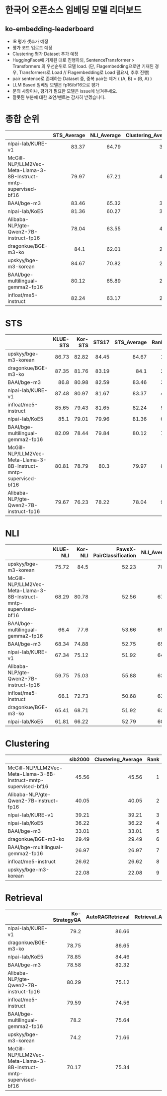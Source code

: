 
# 한국어 오픈소스 임베딩 모델 리더보드
## ko-embedding-leaderboard

- IR 평가 셋추가 예정
- 평가 코드 업로드 예정
- Clustering 평가 Dataset 추가 예정 
- HuggingFace에 기재된 대로 진행하되, SentenceTransformer > Transformers 의 우선순위로 모델 load.
  (단, Flagembedding으로만 기재된 경우, Transformers로 Load  //  Flagembedding로 Load 필요시, 추후 진행)
- pair sentence로 존재하는 Dataset 중, 중복 pair는 제거 ( (A, B) = (B, A) )
- LLM Based 임베딩 모델은 fp16/bf16으로 평가
- 문의 사항이나, 평가가 필요한 모델은 issue에 남겨주세요.
- 잘못된 부분에 대한 조언/멘트는 감사히 받겠습니다.

# 종합 순위
|                                                                  |   STS_Average |   NLI_Average |   Clustering_Average |   Retrieval_Average |   Average |   Rank |
|:-----------------------------------------------------------------|--------------:|--------------:|---------------------:|--------------------:|----------:|-------:|
| nlpai-lab/KURE-v1                                                |         83.37 |         64.79 |                39.21 |               82.93 |     67.58 |      1 |
| McGill-NLP/LLM2Vec-Meta-Llama-3-8B-Instruct-mntp-supervised-bf16 |         79.97 |         67.21 |                45.56 |               72.76 |     66.38 |      2 |
| BAAI/bge-m3                                                      |         83.46 |         65.32 |                33.01 |               80.45 |     65.56 |      3 |
| nlpai-lab/KoE5                                                   |         81.36 |         60.27 |                36.22 |               81.66 |     64.88 |      4 |
| Alibaba-NLP/gte-Qwen2-7B-instruct-fp16                           |         78.04 |         63.55 |                40.05 |               77.71 |     64.84 |      5 |
| dragonkue/BGE-m3-ko                                              |         84.1  |         62.01 |                29.49 |               82.7  |     64.58 |      6 |
| upskyy/bge-m3-korean                                             |         84.67 |         70.82 |                22.08 |               72.93 |     62.62 |      7 |
| BAAI/bge-multilingual-gemma2-fp16                                |         80.12 |         65.89 |                26.97 |               76.92 |     62.47 |      8 |
| infloat/me5-instruct                                             |         82.24 |         63.17 |                26.62 |               77.08 |     62.28 |      9 |

#
#
#

# STS
|                                                                  |   KLUE-STS |   Kor-STS |   STS17 |   STS_Average |   Rank |
|:-----------------------------------------------------------------|-----------:|----------:|--------:|--------------:|-------:|
| upskyy/bge-m3-korean                                             |      86.73 |     82.82 |   84.45 |         84.67 |      1 |
| dragonkue/BGE-m3-ko                                              |      87.35 |     81.76 |   83.19 |         84.1  |      2 |
| BAAI/bge-m3                                                      |      86.8  |     80.98 |   82.59 |         83.46 |      3 |
| nlpai-lab/KURE-v1                                                |      87.48 |     80.97 |   81.67 |         83.37 |      4 |
| infloat/me5-instruct                                             |      85.65 |     79.43 |   81.65 |         82.24 |      5 |
| nlpai-lab/KoE5                                                   |      85.1  |     79.01 |   79.96 |         81.36 |      6 |
| BAAI/bge-multilingual-gemma2-fp16                                |      82.09 |     78.44 |   79.84 |         80.12 |      7 |
| McGill-NLP/LLM2Vec-Meta-Llama-3-8B-Instruct-mntp-supervised-bf16 |      80.81 |     78.79 |   80.3  |         79.97 |      8 |
| Alibaba-NLP/gte-Qwen2-7B-instruct-fp16                           |      79.67 |     76.23 |   78.22 |         78.04 |      9 |


# NLI
|                                                                  |   KLUE-NLI |   Kor-NLI |   PawsX-PairClassification |   NLI_Average |   Rank |
|:-----------------------------------------------------------------|-----------:|----------:|---------------------------:|--------------:|-------:|
| upskyy/bge-m3-korean                                             |      75.72 |     84.5  |                      52.23 |         70.82 |      1 |
| McGill-NLP/LLM2Vec-Meta-Llama-3-8B-Instruct-mntp-supervised-bf16 |      68.29 |     80.78 |                      52.56 |         67.21 |      2 |
| BAAI/bge-multilingual-gemma2-fp16                                |      66.4  |     77.6  |                      53.66 |         65.89 |      3 |
| BAAI/bge-m3                                                      |      68.34 |     74.88 |                      52.75 |         65.32 |      4 |
| nlpai-lab/KURE-v1                                                |      67.34 |     75.12 |                      51.92 |         64.79 |      5 |
| Alibaba-NLP/gte-Qwen2-7B-instruct-fp16                           |      59.75 |     75.03 |                      55.88 |         63.55 |      6 |
| infloat/me5-instruct                                             |      66.1  |     72.73 |                      50.68 |         63.17 |      7 |
| dragonkue/BGE-m3-ko                                              |      65.41 |     68.71 |                      51.92 |         62.01 |      8 |
| nlpai-lab/KoE5                                                   |      61.81 |     66.22 |                      52.79 |         60.27 |      9 |

# Clustering
|                                                                  |   sib2000 |   Clustering_Average |   Rank |
|:-----------------------------------------------------------------|----------:|---------------------:|-------:|
| McGill-NLP/LLM2Vec-Meta-Llama-3-8B-Instruct-mntp-supervised-bf16 |     45.56 |                45.56 |      1 |
| Alibaba-NLP/gte-Qwen2-7B-instruct-fp16                           |     40.05 |                40.05 |      2 |
| nlpai-lab/KURE-v1                                                |     39.21 |                39.21 |      3 |
| nlpai-lab/KoE5                                                   |     36.22 |                36.22 |      4 |
| BAAI/bge-m3                                                      |     33.01 |                33.01 |      5 |
| dragonkue/BGE-m3-ko                                              |     29.49 |                29.49 |      6 |
| BAAI/bge-multilingual-gemma2-fp16                                |     26.97 |                26.97 |      7 |
| infloat/me5-instruct                                             |     26.62 |                26.62 |      8 |
| upskyy/bge-m3-korean                                             |     22.08 |                22.08 |      9 |

# Retrieval
|                                                                  |   Ko-StrategyQA |   AutoRAGRetrieval |   Retrieval_Average |   Rank |
|:-----------------------------------------------------------------|----------------:|-------------------:|--------------------:|-------:|
| nlpai-lab/KURE-v1                                                |           79.2  |              86.66 |               82.93 |      1 |
| dragonkue/BGE-m3-ko                                              |           78.75 |              86.65 |               82.7  |      2 |
| nlpai-lab/KoE5                                                   |           78.85 |              84.46 |               81.66 |      3 |
| BAAI/bge-m3                                                      |           78.58 |              82.32 |               80.45 |      4 |
| Alibaba-NLP/gte-Qwen2-7B-instruct-fp16                           |           80.29 |              75.12 |               77.71 |      5 |
| infloat/me5-instruct                                             |           79.59 |              74.56 |               77.08 |      6 |
| BAAI/bge-multilingual-gemma2-fp16                                |           78.2  |              75.64 |               76.92 |      7 |
| upskyy/bge-m3-korean                                             |           74.2  |              71.66 |               72.93 |      8 |
| McGill-NLP/LLM2Vec-Meta-Llama-3-8B-Instruct-mntp-supervised-bf16 |           70.17 |              75.34 |               72.76 |      9 |



